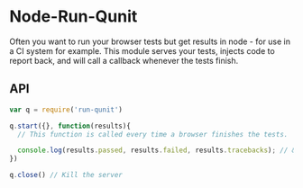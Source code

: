 # Node-Run-Qunit

Often you want to run your browser tests but get results in node - for
use in a CI system for example. This module serves your tests, injects
code to report back, and will call a callback whenever the tests finish.

## API
```javascript
var q = require('run-qunit')

q.start({}, function(results){
  // This function is called every time a browser finishes the tests.

  console.log(results.passed, results.failed, results.tracebacks); // &c...
})

q.close() // Kill the server

```
